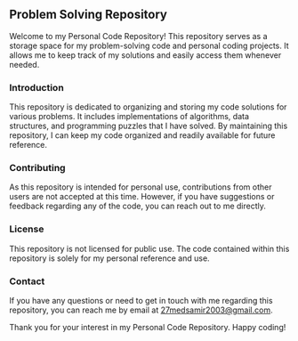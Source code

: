 ## Problem Solving Repository
Welcome to my Personal Code Repository! This repository serves as a storage space for my problem-solving code and personal coding projects. It allows me to keep track of my solutions and easily access them whenever needed.

### Introduction
This repository is dedicated to organizing and storing my code solutions for various problems. It includes implementations of algorithms, data structures, and programming puzzles that I have solved. By maintaining this repository, I can keep my code organized and readily available for future reference.

### Contributing
As this repository is intended for personal use, contributions from other users are not accepted at this time. However, if you have suggestions or feedback regarding any of the code, you can reach out to me directly.

### License
This repository is not licensed for public use. The code contained within this repository is solely for my personal reference and use.

### Contact
If you have any questions or need to get in touch with me regarding this repository, you can reach me by email at 27medsamir2003@gmail.com.

Thank you for your interest in my Personal Code Repository. Happy coding!

